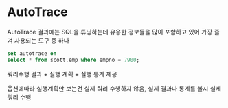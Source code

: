 # AutoTrace

AutoTrace 결과에는 SQL을 튜닝하는데 유용한 정보들을 많이 포함하고 있어 가장 즐겨 사용되는 도구 중 하나

```sql
set autotrace on
select * from scott.emp where empno = 7900;
```

쿼리수행 결과 + 실행 계획 + 실행 통계 제공

옵션에따라 실행계획만 보는건 실제 쿼리 수행하지 않음, 실제 결과나 통계를 볼시 실제 쿼리 수행
